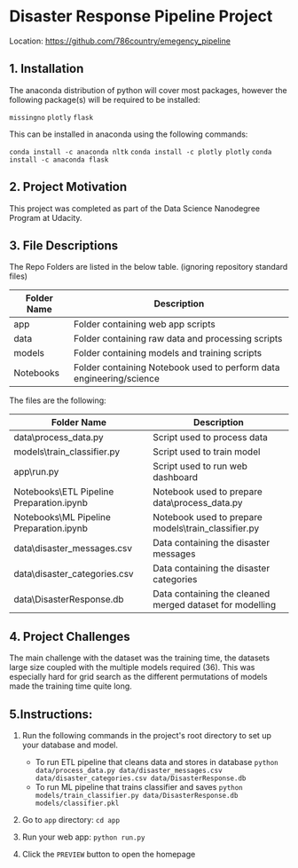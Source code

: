 # Disaster Response Pipeline Project

Location: https://github.com/786country/emegency_pipeline
## 1. Installation 

The anaconda distribution of python will cover most packages, however the following package(s) will be required to be installed: 

`missingno`
`plotly`
`flask`

This can be installed in anaconda using the following commands: 

`conda install -c anaconda nltk`
`conda install -c plotly plotly`
`conda install -c anaconda flask`

## 2. Project Motivation 

This project was completed as part of the Data Science Nanodegree Program at Udacity. 

## 3. File Descriptions 

The Repo Folders are listed in the below table. (ignoring repository standard files)

| Folder Name | Description                                                          |
|-------------|----------------------------------------------------------------------|
| app         | Folder containing web app scripts                                    |
| data        | Folder containing raw data and processing scripts                    |
| models      | Folder containing models and training scripts                        |
| Notebooks   | Folder containing Notebook used to perform data engineering/science  |

The files are the following: 

| Folder Name                              | Description                                              |
|------------------------------------------|----------------------------------------------------------|
| data\process_data.py                     | Script used to process data                              |
| models\train_classifier.py               | Script used to train model                               |
| app\run.py                               | Script used to run web dashboard                         |
| Notebooks\ETL Pipeline Preparation.ipynb | Notebook used to prepare data\process_data.py            |
| Notebooks\ML Pipeline Preparation.ipynb  | Notebook used to prepare models\train_classifier.py      |
| data\disaster_messages.csv               | Data containing the disaster messages                    |
| data\disaster_categories.csv             | Data containing the disaster categories                  |
| data\DisasterResponse.db                 | Data containing the cleaned merged dataset for modelling |

## 4. Project Challenges 

The main challenge with the dataset was the training time, the datasets large size coupled with the multiple models required (36). This was especially hard for grid search as the different permutations of models made the training time quite long. 

## 5.Instructions:
1. Run the following commands in the project's root directory to set up your database and model.

    - To run ETL pipeline that cleans data and stores in database
        `python data/process_data.py data/disaster_messages.csv data/disaster_categories.csv data/DisasterResponse.db`
    - To run ML pipeline that trains classifier and saves
        `python models/train_classifier.py data/DisasterResponse.db models/classifier.pkl`

2. Go to `app` directory: `cd app`

3. Run your web app: `python run.py`

4. Click the `PREVIEW` button to open the homepage


